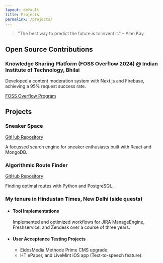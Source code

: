 ```yaml
---
layout: default
title: Projects
permalink: /projects/
---
```


> "The best way to predict the future is to invent it." – Alan Kay

## Open Source Contributions <i class="fas fa-code-branch"></i>

### Knowledge Sharing Platform (FOSS Overflow 2024) @ Indian Institute of Technology, Bhilai <i class="fas fa-comments"></i>
Developed a content moderation system with Next.js and Firebase, achieving a 95% request success rate.

[FOSS Overflow Program](https://fossoverflow.dev/)


## Projects <i class="fas fa-project-diagram"></i>

### Sneaker Space <i class="fas fa-shoe-prints"></i>
[GitHub Repository](https://github.com/Arup-Chauhan/Sneaker-Space)

A focussed search engine for sneaker enthusiasts built with React and MongoDB.

### Algorithmic Route Finder <i class="fas fa-route"></i>
[GitHub Repository](https://github.com/Arup-Chauhan/Algorithmic-Route-Finder)

Finding optimal routes with Python and PostgreSQL.


### My tenure in Hindustan Times, New Delhi (side quests)

- #### Tool Implementations <i class="fas fa-tools"></i>
     Implemented and optimized workflows for JIRA ManageEngine, Freshservice, and Zendesk over a course of three years.

- #### User Acceptance Testing Projects <i class="fas fa-vials"></i>
    - EidosMedia Methode Prime CMS upgrade.
    - HT ePaper, and LiveMint iOS app (Text-to-speech feature).
